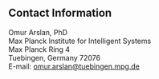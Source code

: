 ## Contact Information

Omur Arslan, PhD <br/>
Max Planck Institute for Intelligent Systems <br/>
Max Planck Ring 4 <br/>
Tuebingen, Germany 72076 <br/>
E-mail: omur.arslan@tuebingen.mpg.de
